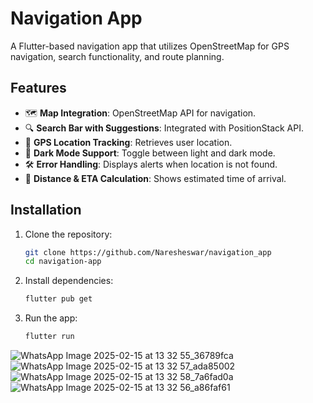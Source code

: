 # Navigation App

A Flutter-based navigation app that utilizes OpenStreetMap for GPS navigation, search functionality, and route planning.

## Features
- 🗺️ **Map Integration**: OpenStreetMap API for navigation.
- 🔍 **Search Bar with Suggestions**: Integrated with PositionStack API.
- 📍 **GPS Location Tracking**: Retrieves user location.
- 🌙 **Dark Mode Support**: Toggle between light and dark mode.
- 🛠️ **Error Handling**: Displays alerts when location is not found.
- 📏 **Distance & ETA Calculation**: Shows estimated time of arrival.

## Installation

1. Clone the repository:
   ```sh
   git clone https://github.com/Naresheswar/navigation_app
   cd navigation-app
   ```
2. Install dependencies:
   ```sh
   flutter pub get
   ```
3. Run the app:
   ```sh
   flutter run
   ```
![WhatsApp Image 2025-02-15 at 13 32 55_36789fca](https://github.com/user-attachments/assets/4ad94306-f7cd-40d7-986a-c98c50791f55)  
![WhatsApp Image 2025-02-15 at 13 32 57_ada85002](https://github.com/user-attachments/assets/bcd82c3a-8b3e-4a56-9686-48decf230a01)
![WhatsApp Image 2025-02-15 at 13 32 58_7a6fad0a](https://github.com/user-attachments/assets/12089107-47d5-4d32-9bc5-e792a2c54e7d)
![WhatsApp Image 2025-02-15 at 13 32 56_a86faf61](https://github.com/user-attachments/assets/cef34c6b-4832-44d0-9766-c1c070848ab0)



